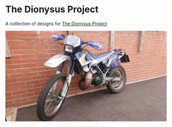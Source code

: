 The Dionysus Project
===

A collection of designs for [The Dionysus Project](https://dt125r.co.uk/topic/3080/the-dionysus-project-aprilia-etx-125-rotax-122/32)

![](./images/etxFinished.jpg)
